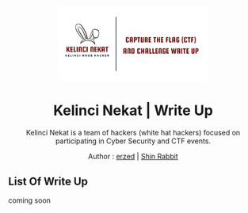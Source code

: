 <div align="center">
 <img width="60%" src="https://raw.githubusercontent.com/rizkytegar/Write-up/main/img/bg.png">
 <h1>Kelinci Nekat | Write Up</h1>
 <p>Kelinci Nekat is a team of hackers (white hat hackers) focused on participating in Cyber Security and CTF events.</p>
 <p>Author : <a href="https://github.com/rizkytegar/">erzed</a> | <a href="https://github.com/shinqy">Shin Rabbit</a><p/>
</div>

## List Of Write Up

coming soon
